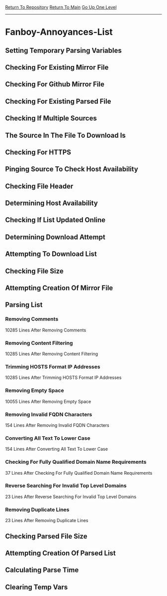 [Return To Repository](https://github.com/deathbybandaid/piholeparser/)
[Return To Main](https://github.com/deathbybandaid/piholeparser/blob/master/RecentRunLogs/Mainlog.md)
[Go Up One Level](https://github.com/deathbybandaid/piholeparser/blob/master/RecentRunLogs/TopLevelScripts/30-Processing-External-Blacklists.md)
____________________________________
# Fanboy-Annoyances-List
## Setting Temporary Parsing Variables
## Checking For Existing Mirror File
## Checking For Github Mirror File
## Checking For Existing Parsed File
## Checking If Multiple Sources
## The Source In The File To Download Is
## Checking For HTTPS
## Pinging Source To Check Host Availability
## Checking File Header
## Determining Host Availability
## Checking If List Updated Online
## Determining Download Attempt
## Attempting To Download List
## Checking File Size
## Attempting Creation Of Mirror File
## Parsing List
### Removing Comments
10285 Lines After Removing Comments
### Removing Content Filtering
10285 Lines After Removing Content Filtering
### Trimming HOSTS Format IP Addresses
10285 Lines After Trimming HOSTS Format IP Addresses
### Removing Empty Space
10055 Lines After Removing Empty Space
### Removing Invalid FQDN Characters
154 Lines After Removing Invalid FQDN Characters
### Converting All Text To Lower Case
154 Lines After Converting All Text To Lower Case
### Checking For Fully Qualified Domain Name Requirements
37 Lines After Checking For Fully Qualified Domain Name Requirements
### Reverse Searching For Invalid Top Level Domains
23 Lines After Reverse Searching For Invalid Top Level Domains
### Removing Duplicate Lines
23 Lines After Removing Duplicate Lines
## Checking Parsed File Size
## Attempting Creation Of Parsed List
## Calculating Parse Time
## Clearing Temp Vars
